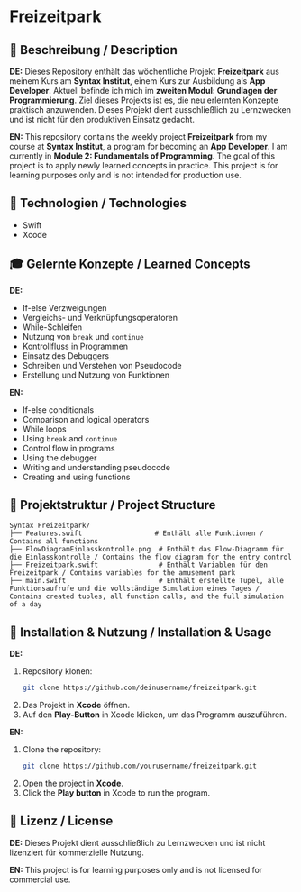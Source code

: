 # Freizeitpark

## 📌 Beschreibung / Description

**DE:**
Dieses Repository enthält das wöchentliche Projekt **Freizeitpark** aus meinem Kurs am **Syntax Institut**, einem Kurs zur Ausbildung als **App Developer**. Aktuell befinde ich mich im **zweiten Modul: Grundlagen der Programmierung**. Ziel dieses Projekts ist es, die neu erlernten Konzepte praktisch anzuwenden. Dieses Projekt dient ausschließlich zu Lernzwecken und ist nicht für den produktiven Einsatz gedacht.

**EN:**
This repository contains the weekly project **Freizeitpark** from my course at **Syntax Institut**, a program for becoming an **App Developer**. I am currently in **Module 2: Fundamentals of Programming**. The goal of this project is to apply newly learned concepts in practice. This project is for learning purposes only and is not intended for production use.

## 🚀 Technologien / Technologies

- Swift
- Xcode

## 🎓 Gelernte Konzepte / Learned Concepts

**DE:**
- If-else Verzweigungen
- Vergleichs- und Verknüpfungsoperatoren
- While-Schleifen
- Nutzung von `break` und `continue`
- Kontrollfluss in Programmen
- Einsatz des Debuggers
- Schreiben und Verstehen von Pseudocode
- Erstellung und Nutzung von Funktionen

**EN:**
- If-else conditionals
- Comparison and logical operators
- While loops
- Using `break` and `continue`
- Control flow in programs
- Using the debugger
- Writing and understanding pseudocode
- Creating and using functions

## 📂 Projektstruktur / Project Structure

```
Syntax Freizeitpark/
├── Features.swift                  # Enthält alle Funktionen / Contains all functions
├── FlowDiagramEinlasskontrolle.png  # Enthält das Flow-Diagramm für die Einlasskontrolle / Contains the flow diagram for the entry control
├── Freizeitpark.swift               # Enthält Variablen für den Freizeitpark / Contains variables for the amusement park
├── main.swift                       # Enthält erstellte Tupel, alle Funktionsaufrufe und die vollständige Simulation eines Tages / Contains created tuples, all function calls, and the full simulation of a day
```

## 📖 Installation & Nutzung / Installation & Usage

**DE:**
1. Repository klonen:
   ```sh
   git clone https://github.com/deinusername/freizeitpark.git
   ```
2. Das Projekt in **Xcode** öffnen.
3. Auf den **Play-Button** in Xcode klicken, um das Programm auszuführen.

**EN:**
1. Clone the repository:
   ```sh
   git clone https://github.com/yourusername/freizeitpark.git
   ```
2. Open the project in **Xcode**.
3. Click the **Play button** in Xcode to run the program.

## 📜 Lizenz / License

**DE:**
Dieses Projekt dient ausschließlich zu Lernzwecken und ist nicht lizenziert für kommerzielle Nutzung.

**EN:**
This project is for learning purposes only and is not licensed for commercial use.
